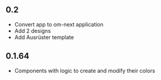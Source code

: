 ## 0.2

* Convert app to om-next application
* Add 2 designs
* Add Ausrüster template

## 0.1.64

* Components with logic to create and modify their colors
